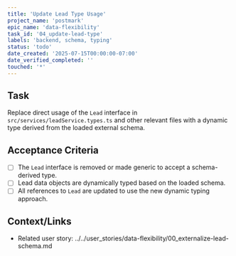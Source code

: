 ```yaml
---
title: 'Update Lead Type Usage'
project_name: 'postmark'
epic_name: 'data-flexibility'
task_id: '04_update-lead-type'
labels: 'backend, schema, typing'
status: 'todo'
date_created: '2025-07-15T00:00:00-07:00'
date_verified_completed: ''
touched: '*'
---
```


## Task

Replace direct usage of the `Lead` interface in `src/services/leadService.types.ts` and other relevant files with a dynamic type derived from the loaded external schema.

## Acceptance Criteria

- [ ] The `Lead` interface is removed or made generic to accept a schema-derived type.
- [ ] Lead data objects are dynamically typed based on the loaded schema.
- [ ] All references to `Lead` are updated to use the new dynamic typing approach.

## Context/Links

- Related user story: ../../user_stories/data-flexibility/00_externalize-lead-schema.md
